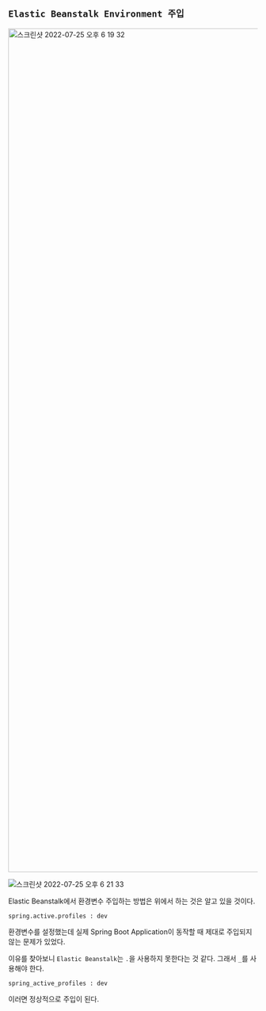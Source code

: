 ## `Elastic Beanstalk Environment 주입`

<img width="1705" alt="스크린샷 2022-07-25 오후 6 19 32" src="https://user-images.githubusercontent.com/45676906/180743375-9f056667-6002-4107-b8e6-256ddc3dbcdc.png">

<br>

![스크린샷 2022-07-25 오후 6 21 33](https://user-images.githubusercontent.com/45676906/180743751-1b96a31b-f5f9-4315-888b-36d37126add4.png)

Elastic Beanstalk에서 환경변수 주입하는 방법은 위에서 하는 것은 알고 있을 것이다.

```
spring.active.profiles : dev
```

환경변수를 설정했는데 실제 Spring Boot Application이 동작할 때 제대로 주입되지 않는 문제가 있었다. 

이유를 찾아보니 `Elastic Beanstalk`는 `.`을 사용하지 못한다는 것 같다. 그래서 `_`를 사용해야 한다.

```
spring_active_profiles : dev 
```

이러면 정상적으로 주입이 된다.